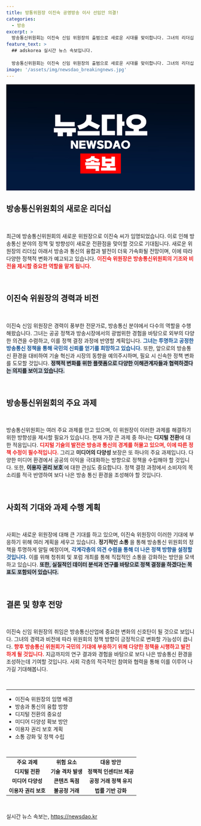 ```yaml
---
title: 방통위원장 이진숙 공영방송 이사 선임안 의결!
categories:
  - 방송
excerpt: >
  방송통신위원회는 이진숙 신임 위원장의 출범으로 새로운 시대를 맞이합니다. 그녀의 리더십 아래, 방송통신 정책의 변화가 기대되는 가운데, 어떤 혁신이 예정되어 있을까요? 클릭해서 자세히 알아보세요!
feature_text: >
  ## adskorea 실시간 뉴스 속보입니다.

  방송통신위원회는 이진숙 신임 위원장의 출범으로 새로운 시대를 맞이합니다. 그녀의 리더십 아래, 방송통신 정책의 변화가 기대되는 가운데, 어떤 혁신이 예정되어 있을까요? 클릭해서 자세히 알아보세요!
image: '/assets/img/newsdao_breakingnews.jpg'
---
```


<p><img src="/assets/img/newsdao_breakingnews.jpg" alt="adskorea 속보" /></p>

<h2 data-ke-size="size26">방송통신위원회의 새로운 리더십</h2>

<p data-ke-size="size16">&nbsp;</p>

<p data-ke-size="size16">최근에 방송통신위원회의 새로운 위원장으로 이진숙 씨가 임명되었습니다. 이로 인해 방송통신 분야의 정책 및 방향성이 새로운 전환점을 맞이할 것으로 기대됩니다. 새로운 위원장의 리더십 아래서 방송과 통신의 융합과 발전이 더욱 가속화될 전망이며, 이에 따라 다양한 정책적 변화가 예고되고 있습니다. <b><span style="color: #ee2323;">이진숙 위원장은 방송통신위원회의 기조와 비전을 제시할 중요한 역할을 맡게 됩니다.</span></b></p>

<p data-ke-size="size16">&nbsp;</p>

<h2 data-ke-size="size26">이진숙 위원장의 경력과 비전</h2>

<p data-ke-size="size16">&nbsp;</p>

<p data-ke-size="size16">이진숙 신임 위원장은 경력이 풍부한 전문가로, 방송통신 분야에서 다수의 역할을 수행해왔습니다. 그녀는 공공 정책과 방송시장에서의 광범위한 경험을 바탕으로 외부의 다양한 의견을 수렴하고, 이를 정책 결정 과정에 반영할 계획입니다. <b><span style="color: #1a5490;">그녀는 투명하고 공정한 방송통신 정책을 통해 국민의 신뢰를 얻기를 희망하고 있습니다.</span></b> 또한, 앞으로의 방송통신 환경을 대비하여 기술 혁신과 시장의 동향을 예의주시하며, 필요 시 신속한 정책 변화를 도모할 것입니다. <b><span style="background-color: #21538527;">정책적 변화를 위한 플랫폼으로 다양한 이해관계자들과 협력하겠다는 의지를 보이고 있습니다.</span></b></p>

<p data-ke-size="size16">&nbsp;</p>

<h2 data-ke-size="size26">방송통신위원회의 주요 과제</h2>

<p data-ke-size="size16">&nbsp;</p>

<p data-ke-size="size16">방송통신위원회는 여러 주요 과제를 안고 있으며, 이 위원장이 이러한 과제를 해결하기 위한 방향성을 제시할 필요가 있습니다. 현재 가장 큰 과제 중 하나는 <b>디지털 전환</b>에 대한 적응입니다. <b><span style="color: #ee2323;">디지털 기술의 발전은 방송과 통신의 경계를 허물고 있으며, 이에 따른 정책 수정이 필수적입니다.</span></b> 그리고 <b>미디어의 다양성 </b> 보장은 또 하나의 주요 과제입니다. 다양한 미디어 환경에서 공공의 이익을 극대화하는 방향으로 정책을 수립해야 할 것입니다. 또한, <b><span style="background-color: #21538527;">이용자 권리 보호 </span></b>에 대한 관심도 중요합니다. 정책 결정 과정에서 소비자의 목소리를 적극 반영하여 보다 나은 방송 통신 환경을 조성해야 할 것입니다.</p>

<p data-ke-size="size16">&nbsp;</p>

<h2 data-ke-size="size26">사회적 기대와 과제 수행 계획</h2>

<p data-ke-size="size16">&nbsp;</p>

<p data-ke-size="size16">사회는 새로운 위원장에 대해 큰 기대를 하고 있으며, 이진숙 위원장이 이러한 기대에 부응하기 위해 여러 계획을 세우고 있습니다. <b>정기적인 소통 </b>을 통해 방송통신 위원회의 정책을 투명하게 알릴 예정이며, <b><span style="color: #1a5490;">각계각층의 의견 수렴을 통해 더 나은 정책 방향을 설정할 것입니다.</span></b> 이를 위해 청취회 및 포럼 개최를 통해 직접적인 소통을 강화하는 방안을 모색하고 있습니다. <b><span style="background-color: #21538527;">또한, 실질적인 데이터 분석과 연구를 바탕으로 정책 결정을 하겠다는 목표도 포함되어 있습니다.</span></b></p>

<p data-ke-size="size16">&nbsp;</p>

<h2 data-ke-size="size26">결론 및 향후 전망</h2>

<p data-ke-size="size16">&nbsp;</p>

<p data-ke-size="size16">이진숙 신임 위원장의 취임은 방송통신산업에 중요한 변화의 신호탄이 될 것으로 보입니다. 그녀의 경력과 비전에 따라 위원회의 정책 방향이 긍정적으로 변화할 가능성이 큽니다. <b><span style="color: #ee2323;">향후 방송통신 위원회가 국민의 기대에 부응하기 위해 다양한 정책을 시행하고 발전하게 될 것입니다.</span></b> 지금까지의 연구 결과와 경험을 바탕으로 보다 나은 방송통신 환경을 조성하는데 기여할 것입니다. 사회 각층의 적극적인 참여와 협력을 통해 이를 이루어 나가길 기대해봅니다.</p>

<p data-ke-size="size16">&nbsp;</p>

<hr>

<ul>
    <li>이진숙 위원장의 임명 배경</li>
    <li>방송과 통신의 융합 방향</li>
    <li>디지털 전환의 중요성</li>
    <li>미디어 다양성 확보 방안</li>
    <li>이용자 권리 보호 계획</li>
    <li>소통 강화 및 정책 수립</li>
</ul>

<p data-ke-size="size16">&nbsp;</p>

<table>
    <tr>
        <td style="text-align: center; height: 17px;"><b>주요 과제</b></td>
        <td style="text-align: center; height: 17px;"><b>위험 요소</b></td>
        <td style="text-align: center; height: 17px;"><b>대응 방안</b></td>
    </tr>
    <tr>
        <td style="text-align: center; height: 17px;"><b>디지털 전환</b></td>
        <td style="text-align: center; height: 17px;"><b>기술 격차 발생</b></td>
        <td style="text-align: center; height: 17px;"><b>정책적 인센티브 제공 </b></td>
    </tr>
    <tr>
        <td style="text-align: center; height: 17px;"><b>미디어 다양성</b></td>
        <td style="text-align: center; height: 17px;"><b>콘텐츠 독점</b></td>
        <td style="text-align: center; height: 17px;"><b>공정 거래 정책 유지</b></td>
    </tr>
    <tr>
        <td style="text-align: center; height: 17px;"><b>이용자 권리 보호</b></td>
        <td style="text-align: center; height: 17px;"><b>불공정 거래</b></td>
        <td style="text-align: center; height: 17px;"><b>법률 기반 강화</b></td>
    </tr>
</table>

<p data-ke-size="size16">&nbsp;</p>
실시간 뉴스 속보는, <a href="https://newsdao.kr" rel="dofollow">https://newsdao.kr</a>



